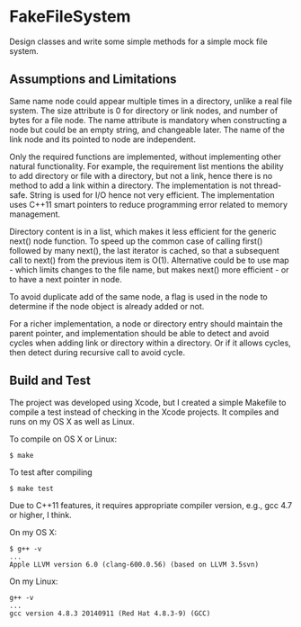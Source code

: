 # FakeFileSystem

Design classes and write some simple methods for a simple mock file system.


## Assumptions and Limitations

Same name node could appear multiple times in a directory, unlike
a real file system. The size attribute is 0 for directory or link nodes, and number of
bytes for a file node. The name attribute is mandatory when constructing a node but
could be an empty string, and changeable later.
The name of the link node and its pointed to node are independent.

Only the required functions are implemented, without implementing
other natural functionality. For example, the requirement list mentions the ability
to add directory or file with a directory, but not a link, hence there is
no method to add a link within a
directory. The implementation is not thread-safe. String is used for I/O hence not
very efficient. The implementation uses C++11 smart pointers to reduce programming
error related to memory management.

Directory content is in a list, which makes it less efficient for the generic
next() node function. To speed up the common case of calling first() followed by
many next(), the last iterator is cached, so that a subsequent call to next()
from the previous item is O(1). Alternative could be to use map - which limits changes
to the file name, but makes next() more efficient - or to have a next pointer in node.

To avoid duplicate add of the same node, a flag is used in the node to determine
if the node object is already added or not.

For a richer implementation, a node or directory entry should maintain the
parent pointer, and implementation should be able to detect and avoid cycles when
adding link or directory within a directory. Or if it allows cycles, then detect
during recursive call to avoid cycle.

## Build and Test

The project was developed using Xcode, but I created a simple Makefile to compile a test
instead of checking in the Xcode projects. It compiles and runs on my OS X as well as 
Linux. 

To compile on OS X or Linux:
```
$ make
```

To test after compiling
```
$ make test
```

Due to C++11 features, it requires appropriate compiler version, e.g., gcc 4.7 or higher, I think.


On my OS X:
```
$ g++ -v
...
Apple LLVM version 6.0 (clang-600.0.56) (based on LLVM 3.5svn)
```

On my Linux:

```
g++ -v
...
gcc version 4.8.3 20140911 (Red Hat 4.8.3-9) (GCC) 
```

